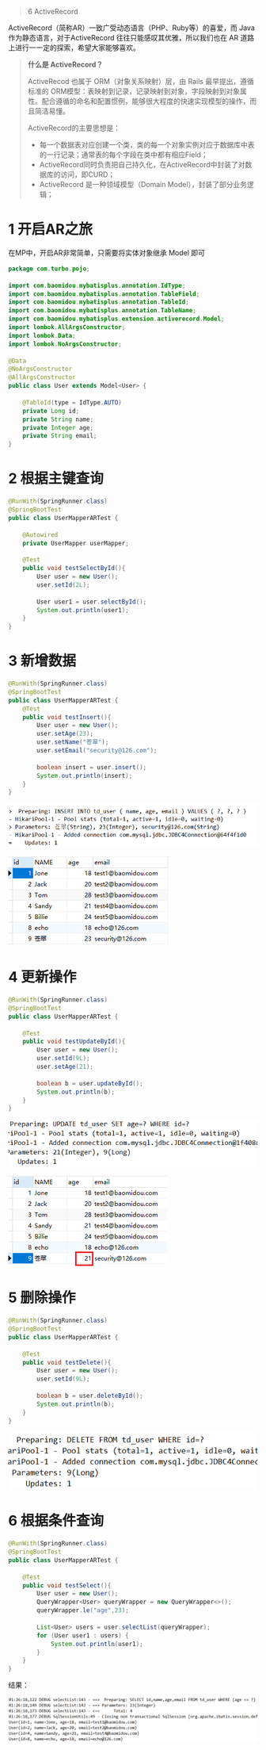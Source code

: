 > 6 ActiveRecord

ActiveRecord（简称AR）一致广受动态语言（PHP、Ruby等）的喜爱，而 Java 作为静态语言，对于ActiveRecord 往往只能感叹其优雅，所以我们也在 AR 道路上进行一一定的探索，希望大家能够喜欢。

> **什么是 ActiveRecord？**
>
> ActiveRecod 也属于 ORM（对象关系映射）层，由 Rails 最早提出，遵循标准的 ORM模型：表映射到记录，记录映射到对象，字段映射到对象属性。配合遵循的命名和配置惯例，能够很大程度的快速实现模型的操作，而且简洁易懂。
>
> ActiveRecord的主要思想是：
>
> - 每一个数据表对应创建一个类，类的每一个对象实例对应于数据库中表的一行记录；通常表的每个字段在类中都有相应Field；
> - ActiveRecord同时负责把自己持久化，在ActiveRecord中封装了对数据库的访问，即CURD；
> - ActiveRecord 是一种领域模型（Domain Model），封装了部分业务逻辑；

# 1 开启AR之旅

在MP中，开启AR非常简单，只需要将实体对象继承 Model 即可

```java
package com.turbo.pojo;

import com.baomidou.mybatisplus.annotation.IdType;
import com.baomidou.mybatisplus.annotation.TableField;
import com.baomidou.mybatisplus.annotation.TableId;
import com.baomidou.mybatisplus.annotation.TableName;
import com.baomidou.mybatisplus.extension.activerecord.Model;
import lombok.AllArgsConstructor;
import lombok.Data;
import lombok.NoArgsConstructor;

@Data
@NoArgsConstructor
@AllArgsConstructor
public class User extends Model<User> {

    @TableId(type = IdType.AUTO)
    private Long id;
    private String name;
    private Integer age;
    private String email;
}
```



# 2 根据主键查询

```java
@RunWith(SpringRunner.class)
@SpringBootTest
public class UserMapperARTest {

    @Autowired
    private UserMapper userMapper;

    @Test
    public void testSelectById(){
        User user = new User();
        user.setId(2L);

        User user1 = user.selectById();
        System.out.println(user1);
    }
}
```



# 3 新增数据

```java
@RunWith(SpringRunner.class)
@SpringBootTest
public class UserMapperARTest {
    @Test
    public void testInsert(){
        User user = new User();
        user.setAge(23);
        user.setName("苍翠");
        user.setEmail("security@126.com");

        boolean insert = user.insert();
        System.out.println(insert);
    }
}
```

![image-20220615010942555](assest/image-20220615010942555.png)

![image-20220615010909888](assest/image-20220615010909888.png)

# 4 更新操作

```java
@RunWith(SpringRunner.class)
@SpringBootTest
public class UserMapperARTest {

    @Test
    public void testUpdateById(){
        User user = new User();
        user.setId(9L);
        user.setAge(21);

        boolean b = user.updateById();
        System.out.println(b);
    }
}
```

![image-20220615011933967](assest/image-20220615011933967.png)

![image-20220615012054456](assest/image-20220615012054456.png)

# 5 删除操作

```java
@RunWith(SpringRunner.class)
@SpringBootTest
public class UserMapperARTest {

    @Test
    public void testDelete(){
        User user = new User();
        user.setId(9L);

        boolean b = user.deleteById();
        System.out.println(b);
    }
}
```

![image-20220615012325262](assest/image-20220615012325262.png)



# 6 根据条件查询

```java
@RunWith(SpringRunner.class)
@SpringBootTest
public class UserMapperARTest {

    @Test
    public void testSelect(){
        User user = new User();
        QueryWrapper<User> queryWrapper = new QueryWrapper<>();
        queryWrapper.le("age",23);

        List<User> users = user.selectList(queryWrapper);
        for (User user1 : users) {
            System.out.println(user1);
        }
    }
}
```

结果：

![image-20220615012705091](assest/image-20220615012705091.png)